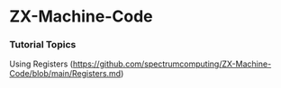 # ZX-Machine-Code

### Tutorial Topics

Using Registers (https://github.com/spectrumcomputing/ZX-Machine-Code/blob/main/Registers.md)
